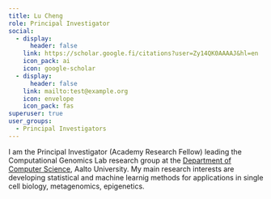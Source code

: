 ```yaml
---
title: Lu Cheng
role: Principal Investigator
social:
  - display:
      header: false
    link: https://scholar.google.fi/citations?user=Zy14QK0AAAAJ&hl=en
    icon_pack: ai
    icon: google-scholar
  - display:
      header: false
    link: mailto:test@example.org
    icon: envelope
    icon_pack: fas
superuser: true
user_groups:
  - Principal Investigators
---
```

I am the Principal Investigator (Academy Research Fellow) leading the Computational Genomics Lab [](https://chengl7.github.io/)research group at the [Department of Computer Science](https://www.cs.aalto.fi/), Aalto University. My main research interests are developing statistical and machine learnig methods for applications in single cell biology, metagenomics, epigenetics.